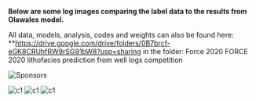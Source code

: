 **Below are some log images comparing  the label data to the results from Olawales model.**

All data, models, analysis, codes and weights can also be found here: **https://drive.google.com/drive/folders/0B7brcf-eGK8CRUhfRW9rSG91bW8?usp=sharing in the folder: Force 2020 FORCE 2020 lithofacies prediction from well logs competition


![Sponsors](https://github.com/bolgebrygg/Force-2020-Machine-Learning-competition/blob/master/bottom-sponsor-6.jpg)

![c1](https://github.com/bolgebrygg/Force-2020-Machine-Learning-competition/blob/master/lithology_competition/images/wellslogs%201%20.png)
![c1](https://github.com/bolgebrygg/Force-2020-Machine-Learning-competition/blob/master/lithology_competition/images/wellslogs%202%20.png)
![c1](https://github.com/bolgebrygg/Force-2020-Machine-Learning-competition/blob/master/lithology_competition/images/wellslogs%203%20.png)
